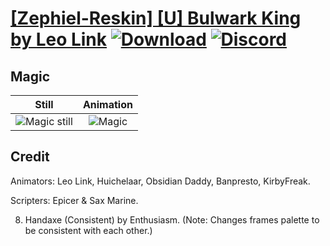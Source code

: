 # [\[Zephiel-Reskin\] \[U\] Bulwark King by Leo Link](./) [![Download](https://img.shields.io/badge/Download--red?style=social&logo=github)](https://minhaskamal.github.io/DownGit/#/home?url=https://github.com/Klokinator/FE-Repo/tree/main/Battle%20Animations%2FInfantry%20-%20Knights%2C%20Generals%2C%20Armors%2F%5BZephiel-Reskin%5D%20%5BU%5D%20Bulwark%20King%20by%20Leo%20Link%2F5.%20Magic) [![Discord](https://img.shields.io/badge/Discord--blue?style=social&logo=discord)](https://discord.gg/C7VNGnyTPA)

## Magic

| Still | Animation |
| :---: | :-------: |
| ![Magic still](./Magic_000.png) | ![Magic](./Magic.gif) |

## Credit

Animators: Leo Link, Huichelaar, Obsidian Daddy, Banpresto, KirbyFreak.

Scripters: Epicer & Sax Marine.

8. Handaxe (Consistent) by Enthusiasm. (Note: Changes frames palette to be consistent with each other.)
